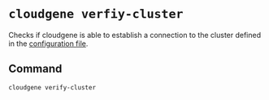 # `cloudgene verfiy-cluster`

Checks if cloudgene is able to establish a connection to the cluster defined in the [configuration file](/daemon/hadoop.md).



## Command

```bash
cloudgene verify-cluster
```
